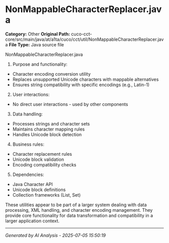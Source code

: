 # NonMappableCharacterReplacer.java

**Category:** Other
**Original Path:** cuco-cct-core/src/main/java/at/a1ta/cuco/cct/util/NonMappableCharacterReplacer.java
**File Type:** Java source file

NonMappableCharacterReplacer.java
1. Purpose and functionality:
- Character encoding conversion utility
- Replaces unsupported Unicode characters with mappable alternatives
- Ensures string compatibility with specific encodings (e.g., Latin-1)

2. User interactions:
- No direct user interactions - used by other components

3. Data handling:
- Processes strings and character sets
- Maintains character mapping rules
- Handles Unicode block detection

4. Business rules:
- Character replacement rules
- Unicode block validation
- Encoding compatibility checks

5. Dependencies:
- Java Character API
- Unicode block definitions
- Collection frameworks (List, Set)

These utilities appear to be part of a larger system dealing with data processing, XML handling, and character encoding management. They provide core functionality for data transformation and compatibility in a larger application context.

---
*Generated by AI Analysis - 2025-07-05 15:50:19*
